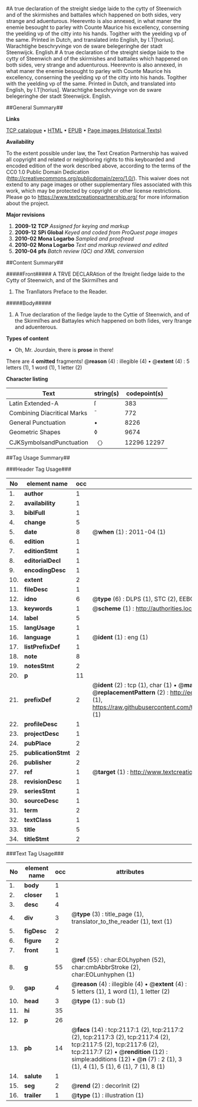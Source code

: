 #A true declaration of the streight siedge laide to the cytty of Steenwich and of the skirmishes and battailes which happened on both sides, very strange and aduenturous. Heerevnto is also annexed, in what maner the enemie besought to parley with Counte Maurice his excellency, conserning the yeelding vp of the citty into his hands. Togither with the yeelding vp of the same. Printed in Dutch, and translated into English, by I.T[horius]. Warachtighe beschryvinge von de sware belegeringhe der stadt Steenwijck. English.#
A true declaration of the streight siedge laide to the cytty of Steenwich and of the skirmishes and battailes which happened on both sides, very strange and aduenturous. Heerevnto is also annexed, in what maner the enemie besought to parley with Counte Maurice his excellency, conserning the yeelding vp of the citty into his hands. Togither with the yeelding vp of the same. Printed in Dutch, and translated into English, by I.T[horius].
Warachtighe beschryvinge von de sware belegeringhe der stadt Steenwijck. English.

##General Summary##

**Links**

[TCP catalogue](http://www.ota.ox.ac.uk/tcp/)  • 
[HTML](http://tei.it.ox.ac.uk/tcp/Texts-HTML/free/A12/A12949.html)  • 
[EPUB](http://tei.it.ox.ac.uk/tcp/Texts-EPUB/free/A12/A12949.epub) • 
[Page images (Historical Texts)](https://historicaltexts.jisc.ac.uk/eebo-99837775e)

**Availability**

To the extent possible under law, the Text Creation Partnership has waived all copyright and related or neighboring rights to this keyboarded and encoded edition of the work described above, according to the terms of the CC0 1.0 Public Domain Dedication (http://creativecommons.org/publicdomain/zero/1.0/). This waiver does not extend to any page images or other supplementary files associated with this work, which may be protected by copyright or other license restrictions. Please go to https://www.textcreationpartnership.org/ for more information about the project.

**Major revisions**

1. __2009-12__ __TCP__ *Assigned for keying and markup*
1. __2009-12__ __SPi Global__ *Keyed and coded from ProQuest page images*
1. __2010-02__ __Mona Logarbo__ *Sampled and proofread*
1. __2010-02__ __Mona Logarbo__ *Text and markup reviewed and edited*
1. __2010-04__ __pfs__ *Batch review (QC) and XML conversion*

##Content Summary##

#####Front#####
A TRVE DECLARAtion of the ſtreight ſiedge laide to the Cytty of Steenwich, and of the Skirmiſhes and
1. The Tranſlators Preface to the Reader.

#####Body#####

1. A True declaration of the ſiedge layde to the Cyttie of Steenwich, and of the Skirmiſhes and Battayles which happened on both ſides, very ſtrange and aduenterous.

**Types of content**

  * Oh, Mr. Jourdain, there is **prose** in there!

There are 4 **omitted** fragments! 
 @__reason__ (4) : illegible (4)  •  @__extent__ (4) : 5 letters (1), 1 word (1), 1 letter (2)

**Character listing**


|Text|string(s)|codepoint(s)|
|---|---|---|
|Latin Extended-A|ſ|383|
|Combining             Diacritical Marks|̄|772|
|General Punctuation|•|8226|
|Geometric Shapes|◊|9674|
|CJKSymbolsandPunctuation|〈〉|12296 12297|

##Tag Usage Summary##

###Header Tag Usage###

|No|element name|occ|attributes|
|---|---|---|---|
|1.|__author__|1||
|2.|__availability__|1||
|3.|__biblFull__|1||
|4.|__change__|5||
|5.|__date__|8| @__when__ (1) : 2011-04 (1)|
|6.|__edition__|1||
|7.|__editionStmt__|1||
|8.|__editorialDecl__|1||
|9.|__encodingDesc__|1||
|10.|__extent__|2||
|11.|__fileDesc__|1||
|12.|__idno__|6| @__type__ (6) : DLPS (1), STC (2), EEBO-CITATION (1), PROQUEST (1), VID (1)|
|13.|__keywords__|1| @__scheme__ (1) : http://authorities.loc.gov/ (1)|
|14.|__label__|5||
|15.|__langUsage__|1||
|16.|__language__|1| @__ident__ (1) : eng (1)|
|17.|__listPrefixDef__|1||
|18.|__note__|8||
|19.|__notesStmt__|2||
|20.|__p__|11||
|21.|__prefixDef__|2| @__ident__ (2) : tcp (1), char (1)  •  @__matchPattern__ (2) : ([0-9\-]+):([0-9IVX]+) (1), (.+) (1)  •  @__replacementPattern__ (2) : http://eebo.chadwyck.com/downloadtiff?vid=$1&page=$2 (1), https://raw.githubusercontent.com/textcreationpartnership/Texts/master/tcpchars.xml#$1 (1)|
|22.|__profileDesc__|1||
|23.|__projectDesc__|1||
|24.|__pubPlace__|2||
|25.|__publicationStmt__|2||
|26.|__publisher__|2||
|27.|__ref__|1| @__target__ (1) : http://www.textcreationpartnership.org/docs/. (1)|
|28.|__revisionDesc__|1||
|29.|__seriesStmt__|1||
|30.|__sourceDesc__|1||
|31.|__term__|2||
|32.|__textClass__|1||
|33.|__title__|5||
|34.|__titleStmt__|2||


###Text Tag Usage###

|No|element name|occ|attributes|
|---|---|---|---|
|1.|__body__|1||
|2.|__closer__|1||
|3.|__desc__|4||
|4.|__div__|3| @__type__ (3) : title_page (1), translator_to_the_reader (1), text (1)|
|5.|__figDesc__|2||
|6.|__figure__|2||
|7.|__front__|1||
|8.|__g__|55| @__ref__ (55) : char:EOLhyphen (52), char:cmbAbbrStroke (2), char:EOLunhyphen (1)|
|9.|__gap__|4| @__reason__ (4) : illegible (4)  •  @__extent__ (4) : 5 letters (1), 1 word (1), 1 letter (2)|
|10.|__head__|3| @__type__ (1) : sub (1)|
|11.|__hi__|35||
|12.|__p__|26||
|13.|__pb__|14| @__facs__ (14) : tcp:2117:1 (2), tcp:2117:2 (2), tcp:2117:3 (2), tcp:2117:4 (2), tcp:2117:5 (2), tcp:2117:6 (2), tcp:2117:7 (2)  •  @__rendition__ (12) : simple:additions (12)  •  @__n__ (7) : 2 (1), 3 (1), 4 (1), 5 (1), 6 (1), 7 (1), 8 (1)|
|14.|__salute__|1||
|15.|__seg__|2| @__rend__ (2) : decorInit (2)|
|16.|__trailer__|1| @__type__ (1) : illustration (1)|
